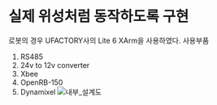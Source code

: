 # 실제 위성처럼 동작하도록 구현

로봇의 경우 UFACTORY사의 Lite 6 XArm을 사용하였다.
사용부품 
1. RS485
2. 24v to 12v converter
3. Xbee
4. OpenRB-150
5. Dynamixel
![내부_설계도](https://github.com/user-attachments/assets/e62aabd5-482f-4070-90a7-057c758c23be)
